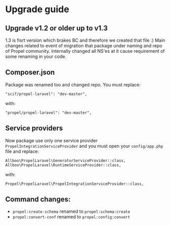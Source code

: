 Upgrade guide
==============

Upgrade v1.2 or older up to v1.3
-----

1.3 is fisrt version which brakes BC and therefore we created that file :)
Main changes related to event of migration that package under naming and repo of
Propel community. Internally changed all NS'es at it cause requirement of some
renaming in your code.

Composer.json
--------

Package was renamed too and changed repo. You must replace:

    "scif/propel-laravel": "dev-master",

with:

    "propel/propel-laravel": "dev-master",

Service providers
--------

Now package use only one service provider `PropelIntegrationServiceProvider`
and you must open your `config/app.php` file and replace:

    Allboo\PropelLaravel\GeneratorServiceProvider::class,
    Allboo\PropelLaravel\RuntimeServiceProvider::class,

with:

    Propel\PropelLaravel\PropelIntegrationServiceProvider::class,

Command changes:
--------

  * `propel:create-schema` renamed to `propel:schema:create`
  * `propel:convert-conf` renamed to `propel:config:convert`